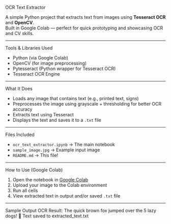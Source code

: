OCR Text Extractor

A simple Python project that extracts text from images using **Tesseract OCR** and **OpenCV**.  
Built in Google Colab — perfect for quick prototyping and showcasing OCR and CV skills.

---

 Tools & Libraries Used
- Python (via Google Colab)
- OpenCV (for image preprocessing)
- Pytesseract (Python wrapper for Tesseract OCR)
- Tesseract OCR Engine

---

What It Does
- Loads any image that contains text (e.g., printed text, signs)
- Preprocesses the image using grayscale + thresholding for better OCR accuracy
- Extracts text using Tesseract
- Displays the text and saves it to a `.txt` file

---

Files Included
- `ocr_text_extractor.ipynb` → The main notebook
- `sample_image.jpg` → Example input image 
- `README.md` → This file!

---

How to Use (Google Colab)
1. Open the notebook in [Google Colab](https://colab.research.google.com/)
2. Upload your image to the Colab environment
3. Run all cells
4. View extracted text in output and/or saved `.txt` file

---

Sample Output
OCR Result:
The quick brown fox
jumped over the 5
lazy dogs!

Text saved to extracted_text.txt

